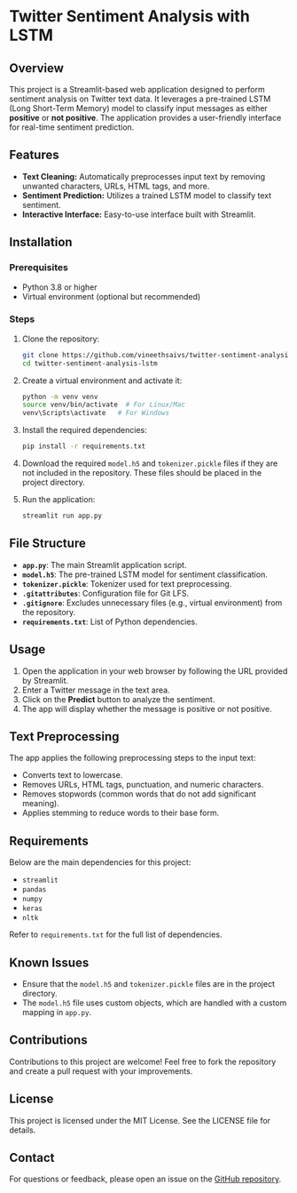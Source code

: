 # Twitter Sentiment Analysis with LSTM

## Overview
This project is a Streamlit-based web application designed to perform sentiment analysis on Twitter text data. It leverages a pre-trained LSTM (Long Short-Term Memory) model to classify input messages as either **positive** or **not positive**. The application provides a user-friendly interface for real-time sentiment prediction.

## Features
- **Text Cleaning:** Automatically preprocesses input text by removing unwanted characters, URLs, HTML tags, and more.
- **Sentiment Prediction:** Utilizes a trained LSTM model to classify text sentiment.
- **Interactive Interface:** Easy-to-use interface built with Streamlit.

## Installation

### Prerequisites
- Python 3.8 or higher
- Virtual environment (optional but recommended)

### Steps
1. Clone the repository:
   ```bash
   git clone https://github.com/vineethsaivs/twitter-sentiment-analysis-lstm.git
   cd twitter-sentiment-analysis-lstm
   ```

2. Create a virtual environment and activate it:
   ```bash
   python -m venv venv
   source venv/bin/activate  # For Linux/Mac
   venv\Scripts\activate   # For Windows
   ```

3. Install the required dependencies:
   ```bash
   pip install -r requirements.txt
   ```

4. Download the required `model.h5` and `tokenizer.pickle` files if they are not included in the repository. These files should be placed in the project directory.

5. Run the application:
   ```bash
   streamlit run app.py
   ```

## File Structure
- **`app.py`**: The main Streamlit application script.
- **`model.h5`**: The pre-trained LSTM model for sentiment classification.
- **`tokenizer.pickle`**: Tokenizer used for text preprocessing.
- **`.gitattributes`**: Configuration file for Git LFS.
- **`.gitignore`**: Excludes unnecessary files (e.g., virtual environment) from the repository.
- **`requirements.txt`**: List of Python dependencies.

## Usage
1. Open the application in your web browser by following the URL provided by Streamlit.
2. Enter a Twitter message in the text area.
3. Click on the **Predict** button to analyze the sentiment.
4. The app will display whether the message is positive or not positive.

## Text Preprocessing
The app applies the following preprocessing steps to the input text:
- Converts text to lowercase.
- Removes URLs, HTML tags, punctuation, and numeric characters.
- Removes stopwords (common words that do not add significant meaning).
- Applies stemming to reduce words to their base form.

## Requirements
Below are the main dependencies for this project:
- `streamlit`
- `pandas`
- `numpy`
- `keras`
- `nltk`

Refer to `requirements.txt` for the full list of dependencies.

## Known Issues
- Ensure that the `model.h5` and `tokenizer.pickle` files are in the project directory.
- The `model.h5` file uses custom objects, which are handled with a custom mapping in `app.py`.

## Contributions
Contributions to this project are welcome! Feel free to fork the repository and create a pull request with your improvements.

## License
This project is licensed under the MIT License. See the LICENSE file for details.

## Contact
For questions or feedback, please open an issue on the [GitHub repository](https://github.com/vineethsaivs/twitter-sentiment-analysis-lstm).

